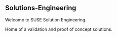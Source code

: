 ## Solutions-Engineering

Welcome to SUSE Solution Engineering.

Home of a validation and proof of concept solutions.
